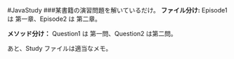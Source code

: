 #JavaStudy
###某書籍の演習問題を解いているだけ。
**ファイル分け:** Episode1 は 第一章、Episode2 は 第二章。

**メソッド分け：** Question1 は 第一問、Question2 は第二問。

あと、Study ファイルは適当なメモ。